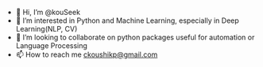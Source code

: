 - 👋 Hi, I’m @kouSeek
- 👀 I’m interested in Python and Machine Learning, especially in Deep Learning(NLP, CV)
- 💞️ I’m looking to collaborate on python packages useful for automation or Language Processing
- 📫 How to reach me ckoushikp@gmail.com
